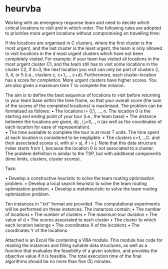 # heurvba
Working with an emergency response team and need to decide which critical locations to visit and in which order. The following rules are adopted to prioritise more urgent locations without compromising on travelling time: 

If the locations are organised in C clusters, where the first cluster is the most urgent, and the last cluster is the least urgent, the team is only allowed to visit locations in the d most urgent clusters which have not been completely visited. For example: if your team has visited all locations in the most urgent cluster C1, and the team still has to visit some locations in the cluster C2, if d=3, the next location you visit can only be part of clusters 2, 3, 4, or 5 (i.e., clusters c, c+1,…, c+d). Furthermore, each cluster-location has a score for completion. More urgent clusters have higher scores. You are also given a maximum time T to complete the mission. 

The aim is to define the best sequence of locations to visit before returning to your team base within the time frame, so that your overall score (the sum of the scores of the completed locations) is maximised. The problem can be formalised as follows:
•	The locations i= 0,1, …, n.  The location 0 is the starting and ending point of your tour (i.e., the team base)
•	The distance between the locations are given, dij , i,j=0,.., n (as well as the coordinates of each location for ease of representation).  
•	The time available to complete the tour is at most T units. The time spent at each location is considered to be negligible. 
•	The clusters c=1,…,C. and their associated scores si, with si > sj, if i < j. Note that this data structure index starts from 1, because the location 0 is not associated to a cluster. 
The problem definition is similar to the TSP, but with additional components (time limits, clusters, cluster scores).

Task:

•	Develop a constructive heuristic to solve the team routing optimisation problem.
•	Develop a local search heuristic to solve the team routing optimisation problem.
•	Develop a metaheuristic to solve the team routing optimisation problem.

Ten instances in “.txt” format are provided. The computational experiments will be performed on these instances. The instances contain:
•	The number of locations
•	The number of clusters
•	The maximum tour duration
•	The value of d
•	The scores associated to each cluster
•	The cluster to which each location belongs
•	The coordinates X of the locations
•	The coordinates Y of the locations. 

Attached is an Excel file containing a VBA module. This module has code for reading the instances and filling suitable data structures, as well as a function that evaluates the feasibility of a given solution, and provides the objective value if it is feasible. The total execution time of the final algorithms should be no more than five (5) minutes.
